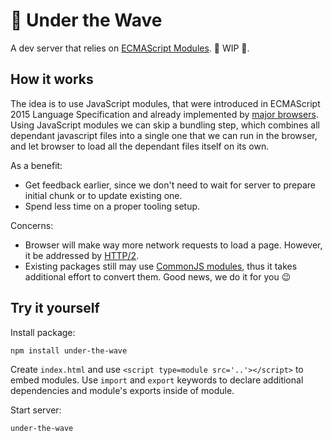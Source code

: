 # 🌊 Under the Wave
A dev server that relies on [ECMAScript Modules](https://developer.mozilla.org/en-US/docs/Web/JavaScript/Guide/Modules). 🚧 WIP 🚧.

## How it works
The idea is to use JavaScript modules, that were introduced in ECMAScript 2015 Language Specification and already implemented by [major browsers](https://caniuse.com/es6-module). Using JavaScript modules we can skip a bundling step, which combines all dependant javascript files into a single one that we can run in the browser, and let browser to load all the dependant files itself on its own.

As a benefit:
- Get feedback earlier, since we don't need to wait for server to prepare initial chunk or to update existing one.
- Spend less time on a proper tooling setup.

Concerns:
- Browser will make way more network requests to load a page. However, it be addressed by [HTTP/2](https://en.wikipedia.org/wiki/HTTP/2).
- Existing packages still may use [CommonJS modules](https://requirejs.org/docs/commonjs.html), thus it takes additional effort to convert them. Good news, we do it for you 😉

## Try it yourself

Install package:
```
npm install under-the-wave
```

Create `index.html` and use `<script type=module src='..'></script>` to embed modules. Use `import` and `export` keywords to declare additional dependencies and module's exports inside of module.

Start server:
```
under-the-wave
```
